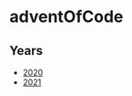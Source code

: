 # adventOfCode

## Years

- [2020](https://adventofcode.com/2020)
- [2021](https://adventofcode.com/2021)
